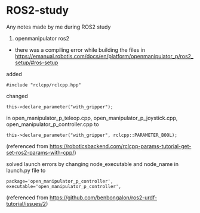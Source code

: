 # ROS2-study
Any notes made by me during ROS2 study

1) openmanipulator ros2

- there was a compiling error while building the files in https://emanual.robotis.com/docs/en/platform/openmanipulator_p/ros2_setup/#ros-setup

added
```
#include "rclcpp/rclcpp.hpp"
```
changed 
```
this->declare_parameter("with_gripper");
```
in open_manipulator_p_teleop.cpp, open_manipulator_p_joystick.cpp, open_manipulator_p_controller.cpp to
```
this->declare_parameter("with_gripper", rclcpp::PARAMETER_BOOL);
```
(referenced from https://roboticsbackend.com/rclcpp-params-tutorial-get-set-ros2-params-with-cpp/)


solved launch errors by changing node_executable and node_name in launch.py file to
```
package='open_manipulator_p_controller',
executable='open_manipulator_p_controller',
```
(referenced from https://github.com/benbongalon/ros2-urdf-tutorial/issues/2)

